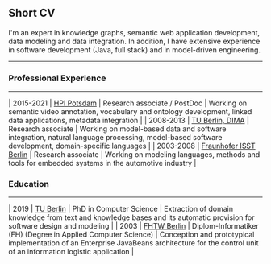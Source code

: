 ## Short CV

I'm an expert in knowledge graphs, semantic web application development, data modeling and data integration. In addition, I have extensive experience in software development (Java, full stack) and in model-driven engineering.

---
### Professional Experience
---

| 2015-2021 | [HPI Potsdam](https://hpi.de/meinel/knowledge-tech/former-topics/semantics.html) | Research associate / PostDoc | Working on semantic video annotation, vocabulary and ontology development, linked data applications, metadata integration |
| 2008-2013 | [TU Berlin, DIMA](https://www.dima.tu-berlin.de/) | Research associate | Working on model-based data and software integration, natural language processing, model-based software development, domain-specific languages |
| 2003-2008 | [Fraunhofer ISST Berlin](https://www.isst.fraunhofer.de/) | Research associate | Working on modeling languages, methods and tools for embedded systems in the automotive industry |

### Education
---

| 2019 | [TU Berlin](https://www.eecs.tu-berlin.de/menue/research/doctorates/doctorates_2019/parameter/en/) | PhD in Computer Science | Extraction of domain knowledge from text and knowledge bases and its automatic provision for software design and modeling |
| 2003 | [FHTW Berlin](https://www.htw-berlin.de/en/) | Diplom-Informatiker (FH) (Degree in Applied Computer Science) | Conception and prototypical implementation of an Enterprise JavaBeans architecture for the control unit of an information logistic application |





